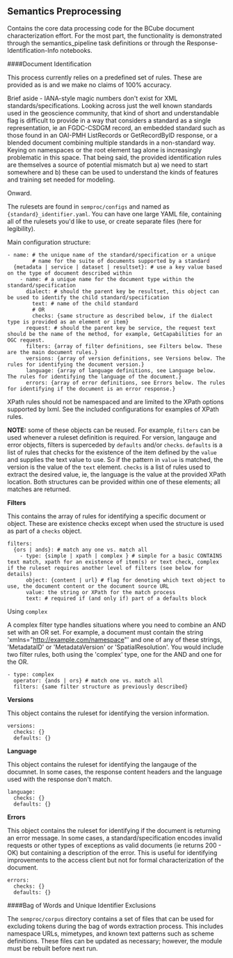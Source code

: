 ## Semantics Preprocessing 

Contains the core data processing code for the BCube document characterization effort. For the most part, the functionality is demonstrated through the semantics_pipeline task definitions or through the Response-Identification-Info notebooks. 


####Document Identification

This process currently relies on a predefined set of rules. These are provided as is and we make no claims of 100% accuracy.

Brief aside - IANA-style magic numbers don't exist for XML standards/specifications. Looking across just the well known standards used in the geoscience community, that kind of short and understandable flag is difficult to provide in a way that considers a standard as a single representation, ie an FGDC-CSDGM record, an embedded standard such as those found in an OAI-PMH ListRecords or GetRecordByID response, or a blended document combining multiple standards in a non-standard way. Keying on namespaces or the root element tag alone is increasingly problematic in this space. That being said, the provided identification rules are themselves a source of potential mismatch but a) we need to start somewhere and b) these can be used to understand the kinds of features and training set needed for modeling.

Onward.

The rulesets are found in `semproc/configs` and named as `{standard}_identifier.yaml`. You can have one large YAML file, containing all of the rulesets you'd like to use, or create separate files (here for legibility). 

Main configuration structure:

```
- name: # the unique name of the standard/specification or a unique
        # name for the suite of documents supported by a standard
  {metadata | service | dataset | resultset}: # use a key value based on the type of document described within
    - name: # a unique name for the document type within the standard/specification
      dialect: # should the parent key be resultset, this object can be used to identify the child standard/specification
      	text: # name of the child standard
        # OR
        checks: {same structure as described below, if the dialect type is provided as an element or item}
      request: # should the parent key be service, the request text should be the name of the method, for example, GetCapabilities for an OGC request.
      filters: {array of filter definitions, see Filters below. These are the main document rules.}
      versions: {array of version definitions, see Versions below. The rules for identifying the document version.}
      language: {array of language definitions, see Language below. The rules for identifying the language of the document.}
      errors: {array of error definitions, see Errors below. The rules for identifying if the document is an error response.}
```

XPath rules should not be namespaced and are limited to the XPath options supported by lxml. See the included configurations for examples of XPath rules.

**NOTE:** some of these objects can be reused. For example, `filters` can be used whenever a ruleset definition is required. For version, langauge and error objects, filters is superceded by `defaults` and/or `checks`. `defaults` is a list of rules that checks for the existence of the item defined by the `value` and supplies the text value to use. So if the pattern in `value` is matched, the version is the value of the `text` element. `checks` is a list of rules used to extract the desired value, ie, the language is the value at the provided XPath location. Both structures can be provided within one of these elements; all matches are returned. 

**Filters**

This contains the array of rules for identifying a specific document or object. These are existence checks except when used the structure is used as part of a `checks` object. 

```
filters:
  {ors | ands}: # match any one vs. match all
  	- type: {simple | xpath | complex } # simple for a basic CONTAINS text match, xpath for an existence of item(s) or text check, complex if the ruleset requires another level of filters (see below for details)
  	  object: {content | url} # flag for denoting which text object to use, the document content or the document source URL
  	  value: the string or XPath for the match process
  	  text: # required if (and only if) part of a defaults block
```

Using `complex`

A complex filter type handles situations where you need to combine an AND set with an OR set. For example, a document must contain the string 'xmlns="http://example.com/namespace"' and one of any of these strings, 'MetadataID' or 'MetadataVersion' or 'SpatialResolution'. You would include two filter rules, both using the 'complex' type, one for the AND and one for the OR.

```
- type: complex
  operator: {ands | ors} # match one vs. match all
  filters: {same filter structure as previously described}
```

**Versions**

This object contains the ruleset for identifying the version information.

```
versions:
  checks: {}
  defaults: {}
```

**Language**

This object contains the ruleset for identifying the langauge of the documnet. In some cases, the response content headers and the language used with the response don't match. 

```
language:
  checks: {}
  defaults: {}
```

**Errors**

This object contains the ruleset for identifying if the document is returning an error message. In some cases, a standard/specification encodes invalid requests or other types of exceptions as valid documents (ie returns 200 - OK) but containing a description of the error. This is useful for identifying improvements to the access client but not for formal characterization of the document.

```
errors:
  checks: {}
  defaults: {}
```

####Bag of Words and Unique Identifier Exclusions

The `semproc/corpus` directory contains a set of files that can be used for excluding tokens during the bag of words extraction process. This includes namespace URLs, mimetypes, and known text patterns such as scheme definitions. These files can be updated as necessary; however, the module must be rebuilt before next run. 



